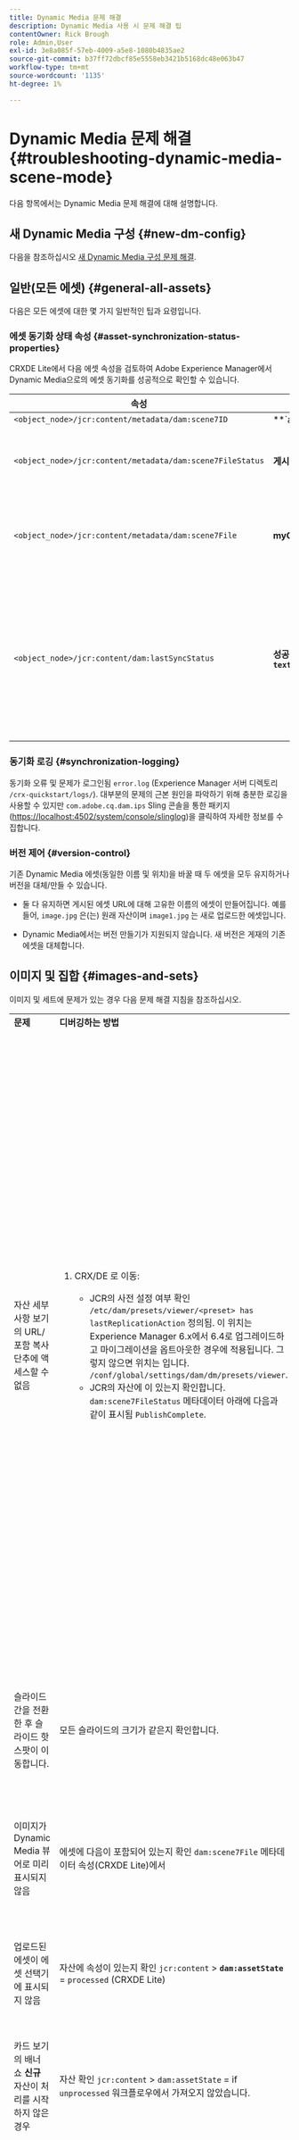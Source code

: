 ```yaml
---
title: Dynamic Media 문제 해결
description: Dynamic Media 사용 시 문제 해결 팁
contentOwner: Rick Brough
role: Admin,User
exl-id: 3e8a085f-57eb-4009-a5e8-1080b4835ae2
source-git-commit: b37ff72dbcf85e5558eb3421b5168dc48e063b47
workflow-type: tm+mt
source-wordcount: '1135'
ht-degree: 1%

---
```


# Dynamic Media 문제 해결 {#troubleshooting-dynamic-media-scene-mode}

다음 항목에서는 Dynamic Media 문제 해결에 대해 설명합니다.

## 새 Dynamic Media 구성 {#new-dm-config}

다음을 참조하십시오 [새 Dynamic Media 구성 문제 해결](/help/assets/dynamic-media/config-dm.md#troubleshoot-dm-config).

## 일반(모든 에셋) {#general-all-assets}

다음은 모든 에셋에 대한 몇 가지 일반적인 팁과 요령입니다.

### 에셋 동기화 상태 속성 {#asset-synchronization-status-properties}

CRXDE Lite에서 다음 에셋 속성을 검토하여 Adobe Experience Manager에서 Dynamic Media으로의 에셋 동기화를 성공적으로 확인할 수 있습니다.

| **속성** | **예** | **설명** |
|---|---|---|
| `<object_node>/jcr:content/metadata/dam:scene7ID` | **`a|364266`** | 노드가 Dynamic Media에 연결되어 있다는 일반 표시기. |
| `<object_node>/jcr:content/metadata/dam:scene7FileStatus` | **게시 완료** 또는 오류 텍스트 | Dynamic Media에 대한 에셋 업로드 상태입니다. |
| `<object_node>/jcr:content/metadata/dam:scene7File` | **myCompany/myAssetID** | Dynamic Media의 원격 자산에 대한 URL을 생성하려면 채워야 합니다. |
| `<object_node>/jcr:content/dam:lastSyncStatus` | **성공** 또는 **실패:`<error text>`** | 에셋에 대한 세트(스핀 세트, 이미지 세트 등), 이미지 사전 설정, 뷰어 사전 설정, 이미지 맵 업데이트 또는 편집된 이미지의 동기화 상태입니다. |

### 동기화 로깅 {#synchronization-logging}

동기화 오류 및 문제가 로그인됨 `error.log` (Experience Manager 서버 디렉토리 `/crx-quickstart/logs/`). 대부분의 문제의 근본 원인을 파악하기 위해 충분한 로깅을 사용할 수 있지만 `com.adobe.cq.dam.ips` Sling 콘솔을 통한 패키지([https://localhost:4502/system/console/slinglog](https://localhost:4502/system/console/slinglog))을 클릭하여 자세한 정보를 수집합니다.

### 버전 제어 {#version-control}

기존 Dynamic Media 에셋(동일한 이름 및 위치)을 바꿀 때 두 에셋을 모두 유지하거나 버전을 대체/만들 수 있습니다.

* 둘 다 유지하면 게시된 에셋 URL에 대해 고유한 이름의 에셋이 만들어집니다. 예를 들어, `image.jpg` 은(는) 원래 자산이며 `image1.jpg` 는 새로 업로드한 에셋입니다.

* Dynamic Media에서는 버전 만들기가 지원되지 않습니다. 새 버전은 게재의 기존 에셋을 대체합니다.

## 이미지 및 집합 {#images-and-sets}

이미지 및 세트에 문제가 있는 경우 다음 문제 해결 지침을 참조하십시오.

<table>
 <tbody>
  <tr>
   <td><strong>문제</strong></td>
   <td><strong>디버깅하는 방법</strong></td>
   <td><strong>솔루션</strong></td>
  </tr>
  <tr>
   <td>자산 세부 사항 보기의 URL/포함 복사 단추에 액세스할 수 없음</td>
   <td>
    <ol>
     <li><p>CRX/DE 로 이동:</p>
      <ul>
       <li>JCR의 사전 설정 여부 확인 <code>/etc/dam/presets/viewer/&lt;preset&gt; has lastReplicationAction</code> 정의됨. 이 위치는 Experience Manager 6.x에서 6.4로 업그레이드하고 마이그레이션을 옵트아웃한 경우에 적용됩니다. 그렇지 않으면 위치는 입니다. <code>/conf/global/settings/dam/dm/presets/viewer</code>.</li>
       <li>JCR의 자산에 이 있는지 확인합니다. <code>dam:scene7FileStatus</code><strong> </strong>메타데이터 아래에 다음과 같이 표시됨 <code>PublishComplete</code>.</li>
      </ul> </li>
    </ol> </td>
   <td><p>페이지 새로 고침/다른 페이지로 이동한 다음 돌아가기(사이드 레일 JSP를 다시 컴파일해야 함)</p> <p>작동하지 않는 경우:</p>
    <ul>
     <li>자산을 게시합니다.</li>
     <li>에셋을 다시 업로드하고 게시합니다.</li>
    </ul> </td>
  </tr>
  <tr>
   <td>슬라이드 간을 전환한 후 슬라이드 핫스팟이 이동합니다.</td>
   <td><p>모든 슬라이드의 크기가 같은지 확인합니다.</p> </td>
   <td><p>회전판에 대해 크기가 같은 이미지만 사용하십시오.</p> </td>
  </tr>
  <tr>
   <td>이미지가 Dynamic Media 뷰어로 미리 표시되지 않음</td>
   <td><p>에셋에 다음이 포함되어 있는지 확인 <code>dam:scene7File</code> 메타데이터 속성(CRXDE Lite)에서</p> </td>
   <td><p>모든 에셋이 처리를 완료했는지 확인합니다.</p> </td>
  </tr>
  <tr>
   <td>업로드된 에셋이 에셋 선택기에 표시되지 않음</td>
   <td><p>자산에 속성이 있는지 확인 <code>jcr:content</code> &gt; <strong><code>dam:assetState</code></strong> = <code>processed</code> (CRXDE Lite)</p> </td>
   <td><p>모든 에셋이 처리를 완료했는지 확인합니다.</p> </td>
  </tr>
  <tr>
   <td>카드 보기의 배너 쇼 <strong>신규</strong> 자산이 처리를 시작하지 않은 경우</td>
   <td>자산 확인 <code>jcr:content</code> &gt; <code>dam:assetState</code> = if <code>unprocessed</code> 워크플로우에서 가져오지 않았습니다.</td>
   <td>워크플로우에서 에셋을 가져올 때까지 기다립니다.</td>
  </tr>
  <tr>
   <td>이미지 또는 집합은 뷰어 URL 또는 포함 코드를 표시하지 않습니다</td>
   <td>뷰어 사전 설정이 게시되었는지 확인합니다.</td>
   <td><p>다음으로 이동 <strong>도구</strong> &gt; <strong>에셋</strong> &gt; <strong>뷰어 사전 설정</strong> 뷰어 사전 설정을 게시할 수 있습니다.</p> </td>
  </tr>
 </tbody>
</table>

## 비디오 {#video}

비디오에 문제가 있는 경우 다음 문제 해결 지침을 참조하십시오.

<table>
 <tbody>
  <tr>
   <td><strong>문제</strong></td>
   <td><strong>디버깅하는 방법</strong></td>
   <td><strong>솔루션</strong></td>
  </tr>
  <tr>
   <td>비디오를 미리 볼 수 없음</td>
   <td>
    <ul>
     <li>폴더에 비디오 프로필이 할당되었는지 확인합니다(지원되지 않는 파일 형식인 경우). 지원되지 않는 경우 이미지만 표시됩니다.</li>
     <li>비디오 프로필에는 AVS 세트를 생성하기 위해 인코딩 사전 설정이 두 개 이상 포함되어야 합니다(단일 인코딩은 MP4 파일에 대한 비디오 콘텐츠로 처리됨. 지원되지 않는 파일의 경우 처리되지 않은 것과 동일하게 처리됨).</li>
     <li>다음을 확인하여 비디오 처리가 완료되었는지 확인합니다. <code>dam:scene7FileAvs</code> / <code>dam:scene7File</code> 메타데이터.</li>
    </ul> </td>
   <td>
    <ol>
     <li>폴더에 비디오 프로필을 할당합니다.</li>
     <li>인코딩 사전 설정을 두 개 이상 포함하도록 비디오 프로필을 편집합니다.</li>
     <li>비디오가 처리를 완료할 때까지 기다립니다.</li>
     <li>비디오를 다시 로드하기 전에 Dynamic Media 인코딩 비디오 워크플로우가 실행되고 있지 않은지 확인하십시오.<br/> </li>
     <li>비디오를 다시 업로드합니다.</li>
    </ol> </td>
  </tr>
  <tr>
   <td>비디오가 인코딩되지 않음</td>
   <td>
    <ul>
     <li>Dynamic Media Cloud Service이 구성되어 있는지 확인합니다.</li>
     <li>비디오 프로필이 업로드 폴더와 연결되어 있는지 확인합니다.</li>
    </ul> </td>
   <td>
    <ol>
     <li>Cloud Services 아래의 Dynamic Media 구성이 올바르게 설정되었는지 확인합니다.</li>
     <li>폴더에 비디오 프로필이 있는지 확인합니다. 또한 비디오 프로필을 확인합니다.</li>
    </ol> </td>
  </tr>
  <tr>
   <td>비디오 처리 시간이 너무 오래 걸림</td>
   <td><p>비디오 인코딩이 계속 진행 중인지 또는 실패 상태에 들어왔는지 확인하려면 다음을 수행하십시오.</p>
    <ul>
     <li>비디오 상태 확인 <code>https://localhost:4502/crx/de/index.jsp#/content/dam/folder/videomp4/jcr%3Acontent</code> &gt; <code>dam:assetState</code></li>
    </ul> </td>
   <td> </td>
  </tr>
  <tr>
   <td>비디오 렌디션 누락</td>
   <td><p>비디오가 업로드되지만 인코딩된 변환은 없습니다.</p>
    <ul>
     <li>폴더에 할당된 비디오 프로필이 있는지 확인합니다.</li>
     <li>다음을 확인하여 비디오 처리가 완료되었는지 확인합니다. <code>dam:scene7FileAvs</code> 메타데이터.</li>
    </ul> </td>
   <td>
    <ol>
     <li>폴더에 비디오 프로필을 할당합니다.</li>
     <li>비디오가 처리를 완료할 때까지 기다립니다.<br /> </li>
    </ol> </td>
  </tr>
 </tbody>
</table>

## 뷰어 {#viewers}

뷰어에 문제가 있는 경우 다음 문제 해결 지침을 참조하십시오.

### 문제: 뷰어 사전 설정이 게시되지 않음 {#viewers-not-published}

**디버깅하는 방법**

1. 샘플 관리자 진단 페이지로 이동합니다. `https://localhost:4502/libs/dam/gui/content/s7dam/samplemanager/samplemanager.html`.
1. 계산된 값을 관찰합니다. 올바르게 작동하면 다음이 표시됩니다. `_DMSAMPLE status: 0 unsyced assets - activation not necessary _OOTB status: 0 unsyced assets - 0 unactivated assets`.

   >[!NOTE]
   >
   >뷰어 에셋이 동기화되려면 Dynamic Media 클라우드 설정 구성 후 약 10분 정도 걸릴 수 있습니다.

1. 활성화되지 않은 에셋이 남아 있는 경우 **활성화되지 않은 모든 자산 나열** 단추를 클릭하여 세부 정보를 확인합니다.

**솔루션**

1. 관리 도구의 뷰어 사전 설정 목록으로 이동합니다. `https://localhost:4502/libs/dam/gui/content/s7dam/samplemanager/samplemanager.html`
1. 모든 뷰어 사전 설정을 선택한 다음 을 선택합니다. **게시**.
1. 다시 샘플 관리자로 이동하여 활성화되지 않은 자산 수가 이제 0인지 확인합니다.

### 문제: 뷰어 사전 설정 아트워크가 자산 세부 사항의 미리보기 또는 URL/포함 코드 복사에서 404를 반환함 {#viewer-preset-404}

**디버깅하는 방법**

CRXDE Lite에서 다음을 수행합니다.

1. 다음으로 이동 `<sync-folder>/_CSS/_OOTB` Dynamic Media 동기화 폴더 내 폴더(예: `/content/dam/_CSS/_OOTB`).
1. 문제가 있는 자산의 메타데이터 노드 찾기(예: `<sync-folder>/_CSS/_OOTB/CarouselDotsLeftButton_dark_sprite.png/jcr:content/metadata/`).
1. 이(가) 있는지 확인 `dam:scene7*` 속성. 자산이 성공적으로 동기화되고 게시된 경우 `dam:scene7FileStatus` 다음으로 설정 **게시 완료**.
1. 다음 속성 및 문자열 리터럴의 값을 연결하여 다이내믹 미디어에서 직접 아트워크를 요청합니다.

   * `dam:scene7Domain`
   * `"is/content"`
   * `dam:scene7Folder`
   * `<asset-name>`
예: 
`https://<server>/is/content/myfolder/_CSS/_OOTB/CarouselDotsLeftButton_dark_sprite.png`

**솔루션**

샘플 에셋 또는 뷰어 사전 설정 아트웍이 동기화되거나 게시되지 않은 경우 전체 복사/동기화 프로세스를 다시 시작합니다.

1. CRXDE Lite 로 이동합니다.
1. 삭제 `<sync-folder>/_CSS/_OOTB`.
1. CRX 패키지 관리자로 이동합니다. `https://localhost:4502/crx/packmgr/`.
1. 목록에서 뷰어 패키지를 검색합니다. 다음으로 시작합니다. `cq-dam-scene7-viewers-content`.
1. 선택 **다시 설치**.
1. Cloud Services에서 Dynamic Media 구성 페이지로 이동한 다음, Dynamic Media - S7 구성에 대한 구성 대화 상자를 엽니다.
1. 변경하지 않고 다음을 선택합니다. **저장**.
이 저장 작업은 샘플 에셋, 뷰어 사전 설정 CSS 및 아트워크를 만들고 동기화하기 위한 논리를 다시 트리거합니다.

### 문제: 뷰어 사전 설정 작성에서 이미지 미리 보기를 로드할 수 없음 {#image-preview-not-loading}

**솔루션**

1. Experience Manager에서 Experience Manager 로고를 선택하여 전역 탐색 콘솔에 액세스한 다음 로 이동합니다. **[!UICONTROL 도구]** > **[!UICONTROL 일반]** > **[!UICONTROL CRXDE Lite]**.
1. 왼쪽 레일에서 다음 위치의 샘플 콘텐츠 폴더로 이동합니다.

   `/content/dam/_DMSAMPLE`

1. 삭제 `_DMSAMPLE` 폴더를 삭제합니다.
1. 왼쪽 레일에서 다음 위치의 presets 폴더로 이동합니다.

   `/conf/global/settings/dam/dm/presets/viewer`

1. 삭제 `viewer` 폴더를 삭제합니다.
1. CRXDE Lite 페이지의 왼쪽 상단 모서리 근처에서 을 선택합니다. **[!UICONTROL 모두 저장]**.
1. CRXDE Lite 페이지의 왼쪽 상단 모서리에서 **다시 홈으로** 아이콘.
1. 다시 만들기 [Cloud Services의 Dynamic Media 구성](/help/assets/dynamic-media/config-dm.md#configuring-dynamic-media-cloud-services).
